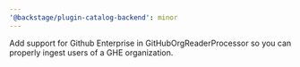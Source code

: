 ```yaml
---
'@backstage/plugin-catalog-backend': minor
---
```


Add support for Github Enterprise in GitHubOrgReaderProcessor so you can properly ingest users of a GHE organization.
